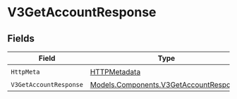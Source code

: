 # V3GetAccountResponse


## Fields

| Field                                                                                     | Type                                                                                      | Required                                                                                  | Description                                                                               |
| ----------------------------------------------------------------------------------------- | ----------------------------------------------------------------------------------------- | ----------------------------------------------------------------------------------------- | ----------------------------------------------------------------------------------------- |
| `HttpMeta`                                                                                | [HTTPMetadata](../../Models/Components/HTTPMetadata.md)                                   | :heavy_check_mark:                                                                        | N/A                                                                                       |
| `V3GetAccountResponse`                                                                    | [Models.Components.V3GetAccountResponse](../../Models/Components/V3GetAccountResponse.md) | :heavy_minus_sign:                                                                        | OK                                                                                        |